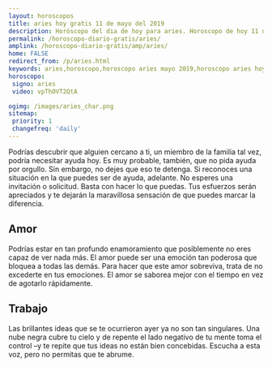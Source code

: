 ```yaml
---
layout: horoscopos
title: aries hoy gratis 11 de mayo del 2019 
description: Horóscopo del dia de hoy para aries. Horoscopo de hoy 11 de mayo del 2019. Las predicciones de amor, trabajo, vida personal gratis.
permalink: /horoscopo-diario-gratis/aries/
amplink: /horoscopo-diario-gratis/amp/aries/
home: FALSE
redirect_from: /p/aries.html
keywords: aries,horoscopo,horoscopo aries mayo 2019,horoscopo aries hoy,tarot aries mayo 2019,horoscopo aries,tarot aries hoy,horoscopo de hoy,horoscopo diario,tarot del amor,horoscopo de hoy aries,horoscopo diario del tarot, Horoscopo de hoy aries 11 de mayo del 2019,horóscopo del día,signos zodiacales 2019, el horoscopo de hoy
horoscopo:
 signo: aries
 video: vpThOVT2QtA

ogimg: /images/aries_char.png
sitemap:
 priority: 1
 changefreq: 'daily'
---
```



Podrías descubrir que alguien cercano a ti, un miembro de la familia tal vez, podría necesitar ayuda hoy. Es muy probable, también, que no pida ayuda por orgullo. Sin embargo, no dejes que eso te detenga. Si reconoces una situación en la que puedes ser de ayuda, adelante. No esperes una invitación o solicitud. Basta con hacer lo que puedas. Tus esfuerzos serán apreciados y te dejarán la maravillosa sensación de que puedes marcar la diferencia.

## Amor

Podrías estar en tan profundo enamoramiento que posiblemente no eres capaz de ver nada más. El amor puede ser una emoción tan poderosa que bloquea a todas las demás. Para hacer que este amor sobreviva, trata de no excederte en tus emociones. El amor se saborea mejor con el tiempo en vez de agotarlo rápidamente.

## Trabajo

Las brillantes ideas que se te ocurrieron ayer ya no son tan singulares. Una nube negra cubre tu cielo y de repente el lado negativo de tu mente toma el control –y te repite que tus ideas no están bien concebidas. Escucha a esta voz, pero no permitas que te abrume.